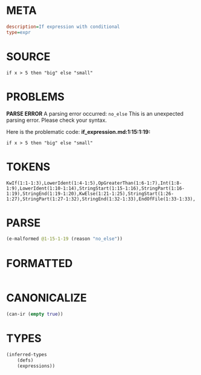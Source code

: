 # META
~~~ini
description=If expression with conditional
type=expr
~~~
# SOURCE
~~~roc
if x > 5 then "big" else "small"
~~~
# PROBLEMS
**PARSE ERROR**
A parsing error occurred: `no_else`
This is an unexpected parsing error. Please check your syntax.

Here is the problematic code:
**if_expression.md:1:15:1:19:**
```roc
if x > 5 then "big" else "small"
```


# TOKENS
~~~zig
KwIf(1:1-1:3),LowerIdent(1:4-1:5),OpGreaterThan(1:6-1:7),Int(1:8-1:9),LowerIdent(1:10-1:14),StringStart(1:15-1:16),StringPart(1:16-1:19),StringEnd(1:19-1:20),KwElse(1:21-1:25),StringStart(1:26-1:27),StringPart(1:27-1:32),StringEnd(1:32-1:33),EndOfFile(1:33-1:33),
~~~
# PARSE
~~~clojure
(e-malformed @1-15-1-19 (reason "no_else"))
~~~
# FORMATTED
~~~roc

~~~
# CANONICALIZE
~~~clojure
(can-ir (empty true))
~~~
# TYPES
~~~clojure
(inferred-types
	(defs)
	(expressions))
~~~

